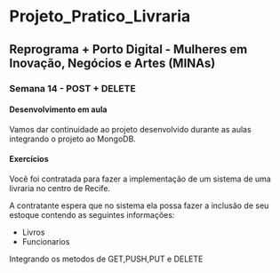 # Projeto_Pratico_Livraria


## Reprograma + Porto Digital - Mulheres em Inovação, Negócios e Artes (MINAs)
### Semana 14 - POST + DELETE


#### Desenvolvimento em aula
Vamos dar continuidade ao projeto desenvolvido durante as aulas integrando o projeto ao MongoDB.

#### Exercícios
Você foi contratada para fazer a implementação de um sistema de uma livraria no centro de Recife. 

A contratante espera que no sistema ela possa fazer a inclusão de seu estoque contendo as seguintes informações: 

- Livros
- Funcionarios

Integrando os metodos de GET,PUSH,PUT e DELETE

